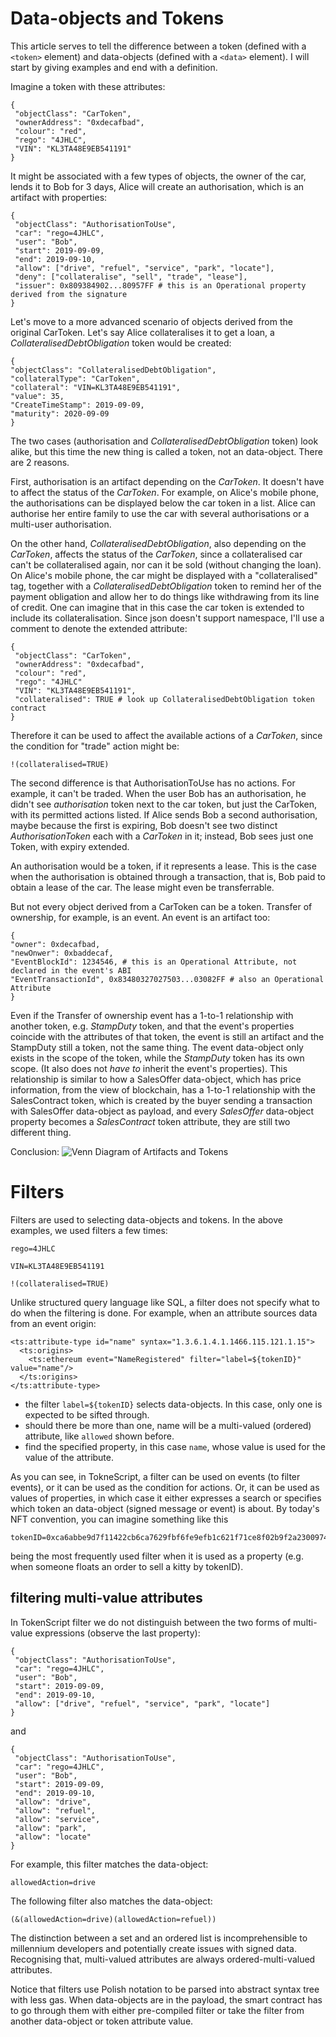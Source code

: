 # Data-objects and Tokens

This article serves to tell the difference between a token (defined with a `<token>` element) and data-objects (defined with a `<data>` element). I will start by giving examples and end with a definition.

Imagine a token with these attributes:

    {
     "objectClass": "CarToken",
     "ownerAddress": "0xdecafbad",
     "colour": "red",
     "rego": "4JHLC",
     "VIN": "KL3TA48E9EB541191"
    }

It might be associated with a few types of objects, the owner of the car, lends it to Bob for 3 days, Alice will create an authorisation, which is an artifact with properties:

    {
     "objectClass": "AuthorisationToUse",
     "car": "rego=4JHLC",
     "user": "Bob",
     "start": 2019-09-09,
     "end": 2019-09-10,
     "allow": ["drive", "refuel", "service", "park", "locate"],
     "deny": ["collateralise", "sell", "trade", "lease"],
     "issuer": 0x809384902...80957FF # this is an Operational property derived from the signature
    }

Let's move to a more advanced scenario of objects derived from the original CarToken. Let's say Alice collateralises it to get a loan, a *CollateralisedDebtObligation* token would be created:

    {
    "objectClass": "CollateralisedDebtObligation",
    "collateralType": "CarToken",
    "collateral": "VIN=KL3TA48E9EB541191",
    "value": 35,
    "CreateTimeStamp": 2019-09-09,
    "maturity": 2020-09-09
    }

The two cases (authorisation and *CollateralisedDebtObligation* token) look alike, but this time the new thing is called a token, not an data-object. There are 2 reasons.

First, authorisation is an artifact depending on the *CarToken*. It doesn't have to affect the status of the *CarToken*. For example, on Alice's mobile phone, the authorisations can be displayed below the car token in a list. Alice can authorise her entire family to use the car with several authorisations or a multi-user authorisation.

On the other hand, *CollateralisedDebtObligation*, also depending on the *CarToken*, affects the status of the *CarToken*, since a collateralised car can't be collateralised again, nor can it be sold (without changing the loan). On Alice's mobile phone, the car might be displayed with a "collateralised" tag, together with a *CollateralisedDebtObligation* token to remind her of the payment obligation and allow her to do things like withdrawing from its line of credit. One can imagine that in this case the car token is extended to include its collateralisation. Since json doesn't support namespace, I'll use a comment to denote the extended attribute:

    {
     "objectClass": "CarToken",
     "ownerAddress": "0xdecafbad",
     "colour": "red",
     "rego": "4JHLC"
     "VIN": "KL3TA48E9EB541191",
     "collateralised": TRUE # look up CollateralisedDebtObligation token contract
    }

Therefore it can be used to affect the available actions of a *CarToken*, since the condition for "trade" action might be:

    !(collateralised=TRUE)

The second difference is that AuthorisationToUse has no actions. For example, it can't be traded. When the user Bob has an authorisation, he didn't see *authorisation* token next to the car token, but just the CarToken, with its permitted actions listed. If Alice sends Bob a second authorisation, maybe because the first is expiring, Bob doesn't see two distinct *AuthorisationToken* each with a *CarToken* in it; instead, Bob sees just one Token, with expiry extended.

An authorisation would be a token, if it represents a lease. This is the case when the authorisation is obtained through a transaction, that is, Bob paid to obtain a lease of the car. The lease might even be transferrable.

But not every object derived from a CarToken can be a token. Transfer of ownership, for example, is an event. An event is an artifact too:

    {
    "owner": 0xdecafbad,
    "newOnwer": 0xbaddecaf,
    "EventBlockId": 1234546, # this is an Operational Attribute, not declared in the event's ABI
    "EventTransactionId", 0x83480327027503...03082FF # also an Operational Attribute
    }

Even if the Transfer of ownership event has a 1-to-1 relationship with another token, e.g. *StampDuty* token, and that the event's properties coincide with the attributes of that token, the event is still an artifact and the StampDuty still a token, not the same thing. The event data-object only exists in the scope of the token, while the *StampDuty* token has its own scope. (It also does not *have to* inherit the event's properties). This relationship is similar to how a SalesOffer data-object, which has price information, from the view of blockchain, has a 1-to-1 relationship with the SalesContract token, which is created by the buyer sending a transaction with SalesOffer data-object as payload, and every *SalesOffer* data-object property becomes a *SalesContract* token attribute, they are still two different thing.

Conclusion:
![Venn Diagram of Artifacts and Tokens](https://github.com/AlphaWallet/TokenScript/raw/master/doc/img/data-object%2Btoken.svg)

# Filters

Filters are used to selecting data-objects and tokens. In the above examples, we used filters a few times:

    rego=4JHLC

    VIN=KL3TA48E9EB541191

    !(collateralised=TRUE)

Unlike structured query language like SQL, a filter does not specify what to do when the filtering is done. For example, when an attribute sources data from an event origin:

    <ts:attribute-type id="name" syntax="1.3.6.1.4.1.1466.115.121.1.15">
      <ts:origins>
        <ts:ethereum event="NameRegistered" filter="label=${tokenID}" value="name"/>
      </ts:origins>
    </ts:attribute-type>

- the filter `label=${tokenID}` selects data-objects. In this case, only one is expected to be sifted through.
- should there be more than one, name will be a multi-valued (ordered) attribute, like `allowed` shown before.
- find the specified property, in this case `name`, whose value is used for the value of the attribute.

As you can see, in TokneScript, a filter can be used on events (to filter events), or it can be used as the condition for actions. Or, it can be used as values of properties, in which case it either expresses a search or specifies which token an data-object (signed message or event) is about. By today's NFT convention, you can imagine something like this

    tokenID=0xca6abbe9d7f11422cb6ca7629fbf6fe9efb1c621f71ce8f02b9f2a230097404f

being the most frequently used filter when it is used as a property (e.g. when someone floats an order to sell a kitty by tokenID).

## filtering multi-value attributes

In TokenScript filter we do not distinguish between the two forms of multi-value expressions (observe the last property):

    {
     "objectClass": "AuthorisationToUse",
     "car": "rego=4JHLC",
     "user": "Bob",
     "start": 2019-09-09,
     "end": 2019-09-10,
     "allow": ["drive", "refuel", "service", "park", "locate"]
    }

and

    {
     "objectClass": "AuthorisationToUse",
     "car": "rego=4JHLC",
     "user": "Bob",
     "start": 2019-09-09,
     "end": 2019-09-10,
     "allow": "drive",
     "allow": "refuel",
     "allow": "service",
     "allow": "park",
     "allow": "locate"
    }

For example, this filter matches the data-object:

    allowedAction=drive

The following filter also matches the data-object:

    (&(allowedAction=drive)(allowedAction=refuel))

The distinction between a set and an ordered list is incomprehensible to millennium developers and potentially create issues with signed data. Recognising that, multi-valued attributes are always ordered-multi-valued attributes.

Notice that filters use Polish notation to be parsed into abstract syntax tree with less gas. When data-objects are in the payload, the smart contract has to go through them with either pre-compiled filter or take the filter from another data-object or token attribute value.

